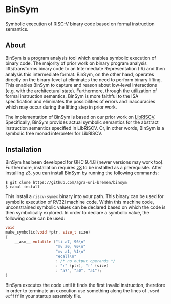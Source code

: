 # BinSym

Symbolic execution of [RISC-V] binary code based on formal instruction semantics.

## About

BinSym is a program analysis tool which enables symbolic execution of binary code.
The majority of prior work on binary program analysis lifts/transforms binary code
to an Intermediate Representation (IR) and then analysis this intermediate format.
BinSym, on the other hand, operates directly on the binary-level at eliminates
the need to perform binary lifting. This enables BinSym to capture and reason
about low-level interactions (e.g. with the architectural state). Furthermore,
through the utilization of formal instruction semantics, BinSym is more faithful
to the ISA specification and eliminates the possibilities of errors and inaccuracies
which may occur during the lifting step in prior work.

The implementation of BinSym is based on our prior work on [LibRISCV]. Specifically,
BinSym provides actual symbolic semantics for the abstract instruction semantics
specified in LibRISCV. Or, in other words, BinSym is a symbolic free monad interpreter
for LibRISCV.

## Installation

BinSym has been developed for GHC 9.4.8 (newer versions may work too). Furthermore,
installation requires [z3] to be installed as a prerequisite. After installing z3,
you can install BinSym by running the following commands:

	$ git clone https://github.com/agra-uni-bremen/binsym
	$ cabal install

This install a `riscv-symex` binary into your path. This binary can be used for
symbolic execution of RV32I machine code. Within this machine code, unconstrained
symbolic values can be declared based on which the code is then symbolically explored.
In order to declare a symbolic value, the following code can be used:

```C
void
make_symbolic(void *ptr, size_t size)
{
	__asm__ volatile ("li a7, 96\n"
	                  "mv a0, %0\n"
	                  "mv a1, %1\n"
	                  "ecall\n"
	                  : /* no output operands */
	                  : "r" (ptr), "r" (size)
	                  : "a7", "a0", "a1");
}
```

BinSym executes the code until it finds the first invalid instruction, therefore
in order to terminate an execution use something along the lines of `.word 0xffff`
in your startup assembly file.

[RISC-V]: https://riscv.org/
[LibRISCV]: https://github.com/agra-uni-bremen/libriscv
[z3]: https://github.com/Z3Prover/z3
